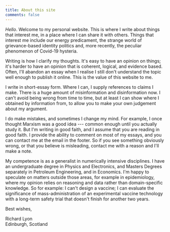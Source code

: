 ```yaml
---
title: About this site
comments: false
---
```


*Hello*. Welcome to my personal website. This is where I write about things that interest me, in a place where I can share it with others. Things that interest me include our energy predicament, the strange world of grievance-based identity politics and, more recently, the peculiar phenomenon of Covid-19 hysteria.

Writing is how I clarify my thoughts. It's easy to have an opinion on things; it's harder to have an opinion that is coherent, logical, and evidence based. Often, I'll abandon an essay when I realise I still don't understand the topic well enough to publish it online. This is the value of this website to me.

I write in short-essay form. Where I can, I supply references to claims I make. There is a huge amount of misinformation and disinformation now. I can't avoid being wrong from time to time, but at least I can show where I obtained by information from, to allow you to make your own judgement about my argument. 

I do make mistakes, and sometimes I change my mind. For example, I once thought Marxism was a good idea --- common enough until you actually study it. But I'm writing in good faith, and I assume that you are reading in good faith. I provide the ability to comment on most of my essays, and you can contact me at the email in the footer. So if you see something obviously wrong, or that you believe is misleading, contact me with a reason and I'll make a note.

My competence is as a generalist in numerically intensive disciplines. I have an undergraduate degree in Physics and Electronics, and Masters Degrees separately in Petroleum Engineering, and in Economics. I'm happy to speculate on matters outside those areas, for example in epidemiology, where my opinion relies on reasoning and data rather than domain-specific knowledge. So for example: I can't design a vaccine; I can evaluate the significance of mass-administration of an experimental vaccine technology with a long-term safety trial that doesn't finish for another two years. 

Best wishes,

Richard Lyon\
Edinburgh, Scotland